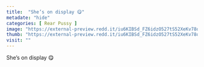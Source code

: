 ```yaml
---
title:  "She’s on display 😋"
metadate: "hide"
categories: [ Rear Pussy ]
image: "https://external-preview.redd.it/iu6KIBSd_FZ6idzO527tS52XeKv78qH9ca-ab8jcU5A.jpg?auto=webp&s=f42b668fab5d344fe1f80c914b599e9f2c45dddb"
thumb: "https://external-preview.redd.it/iu6KIBSd_FZ6idzO527tS52XeKv78qH9ca-ab8jcU5A.jpg?width=1080&crop=smart&auto=webp&s=0910518442d4146a131c49412e0a3d8df8946da3"
visit: ""
---
```

She’s on display 😋
